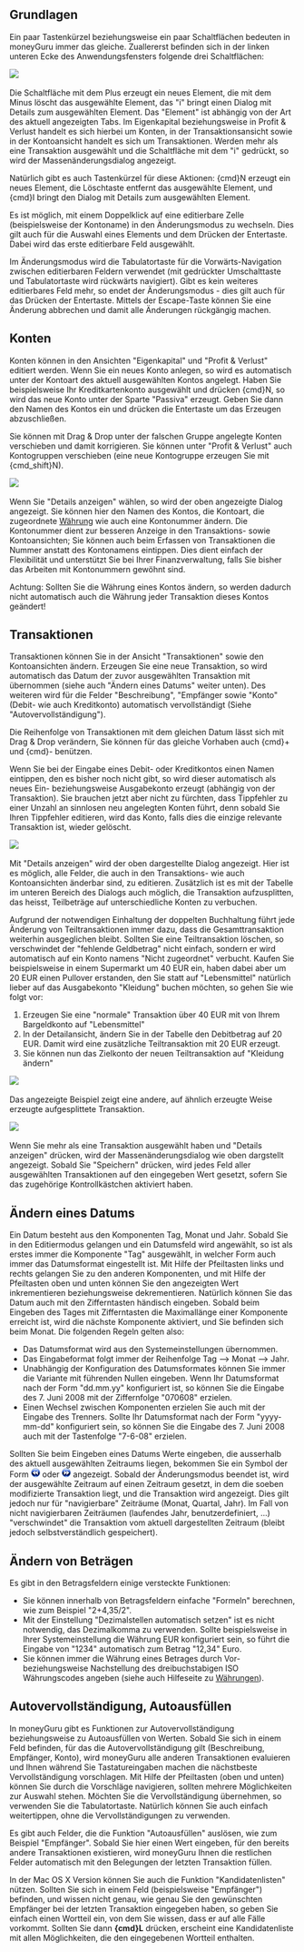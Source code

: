 Grundlagen
-----

Ein paar Tastenkürzel beziehungsweise ein paar Schaltflächen bedeuten in moneyGuru immer das gleiche. Zuallererst befinden sich in der linken unteren Ecke des Anwendungsfensters folgende drei Schaltflächen:

![](images/edition_buttons.png)

Die Schaltfläche mit dem Plus erzeugt ein neues Element, die mit dem Minus löscht das ausgewählte Element, das "i" bringt einen Dialog mit Details zum ausgewählten Element. Das "Element" ist abhängig von der Art des aktuell angezeigten Tabs. Im Eigenkapital beziehungsweise in Profit & Verlust handelt es sich hierbei um Konten, in der Transaktionsansicht sowie in der Kontoansicht handelt es sich um Transaktionen. Werden mehr als eine Transaktion ausgewählt und die Schaltfläche mit dem "i" gedrückt, so wird der Massenänderungsdialog angezeigt.

Natürlich gibt es auch Tastenkürzel für diese Aktionen: {cmd}N erzeugt ein neues Element, die Löschtaste entfernt das ausgewählte Element, und {cmd}I bringt den Dialog mit Details zum ausgewählten Element.

Es ist möglich, mit einem Doppelklick auf eine editierbare Zelle (beispielsweise der Kontoname) in den Änderungsmodus zu wechseln. Dies gilt auch für die Auswahl eines Elements und dem Drücken der Entertaste. Dabei wird das erste editierbare Feld ausgewählt.

Im Änderungsmodus wird die Tabulatortaste für die Vorwärts-Navigation zwischen editierbaren Feldern verwendet (mit gedrückter Umschalttaste und Tabulatortaste wird rückwärts navigiert). Gibt es kein weiteres editierbares Feld mehr, so endet der Änderungsmodus - dies gilt auch für das Drücken der Entertaste. Mittels der Escape-Taste können Sie eine Änderung abbrechen und damit alle Änderungen rückgängig machen.

Konten
-----

Konten können in den Ansichten "Eigenkapital" und "Profit & Verlust" editiert werden. Wenn Sie ein neues Konto anlegen, so wird es automatisch unter der Kontoart des aktuell ausgewählten Kontos angelegt. Haben Sie beispielsweise Ihr Kreditkartenkonto ausgewählt und drücken {cmd}N, so wird das neue Konto unter der Sparte "Passiva" erzeugt. Geben Sie dann den Namen des Kontos ein und drücken die Entertaste um das Erzeugen abzuschließen.

Sie können mit Drag & Drop unter der falschen Gruppe angelegte Konten verschieben und damit korrigieren. Sie können unter "Profit & Verlust" auch Kontogruppen verschieben (eine neue Kontogruppe erzeugen Sie mit {cmd_shift}N).

![](images/edition_account_panel.png)

Wenn Sie "Details anzeigen" wählen, so wird der oben angezeigte Dialog angezeigt. Sie können hier den Namen des Kontos, die Kontoart, die zugeordnete [Währung](currencies.htm) wie auch eine Kontonummer ändern. Die Kontonummer dient zur besseren Anzeige in den Transaktions- sowie Kontoansichten; Sie können auch beim Erfassen von Transaktionen die Nummer anstatt des Kontonamens eintippen. Dies dient einfach der Flexibilität und unterstützt Sie bei Ihrer Finanzverwaltung, falls Sie bisher das Arbeiten mit Kontonummern gewöhnt sind.

Achtung: Sollten Sie die Währung eines Kontos ändern, so werden dadurch nicht automatisch auch die Währung jeder Transaktion dieses Kontos geändert!

Transaktionen
-----

Transaktionen können Sie in der Ansicht "Transaktionen" sowie den Kontoansichten ändern. Erzeugen Sie eine neue Transaktion, so wird automatisch das Datum der zuvor ausgewählten Transaktion mit übernommen (siehe auch "Ändern eines Datums" weiter unten). Des weiteren wird für die Felder "Beschreibung", "Empfänger sowie "Konto" (Debit- wie auch Kreditkonto) automatisch vervollständigt (Siehe "Autovervollständigung").

Die Reihenfolge von Transaktionen mit dem gleichen Datum lässt sich mit Drag & Drop verändern, Sie können für das gleiche Vorhaben auch {cmd}+ und {cmd}- benützen. 

Wenn Sie bei der Eingabe eines Debit- oder Kreditkontos einen Namen eintippen, den es bisher noch nicht gibt, so wird dieser automatisch als neues Ein- beziehungsweise Ausgabekonto erzeugt (abhängig von der Transaktion). Sie brauchen jetzt aber nicht zu fürchten, dass Tippfehler zu einer Unzahl an sinnlosen neu angelegten Konten führt, denn sobald Sie Ihren Tippfehler editieren, wird das Konto, falls dies die einzige relevante Transaktion ist, wieder gelöscht.

![](images/edition_transaction_panel.png)

Mit "Details anzeigen" wird der oben dargestellte Dialog angezeigt. Hier ist es möglich, alle Felder, die auch in den Transaktions- wie auch Kontoansichten änderbar sind, zu editieren. Zusätzlich ist es mit der Tabelle im unteren Bereich des Dialogs auch möglich, die Transaktion aufzusplitten, das heisst, Teilbeträge auf unterschiedliche Konten zu verbuchen.

Aufgrund der notwendigen Einhaltung der doppelten Buchhaltung führt jede Änderung von Teiltransaktionen immer dazu, dass die Gesamttransaktion weiterhin ausgeglichen bleibt. Sollten Sie eine Teiltransaktion löschen, so verschwindet der "fehlende Geldbetrag" nicht einfach, sondern er wird automatisch auf ein Konto namens "Nicht zugeordnet" verbucht. Kaufen Sie beispielsweise in einem Supermarkt um 40 EUR ein, haben dabei aber um 20 EUR einen Pullover erstanden, den Sie statt auf "Lebensmittel" natürlich lieber auf das Ausgabekonto "Kleidung" buchen möchten, so gehen Sie wie folgt vor:

1. Erzeugen Sie eine "normale" Transaktion über 40 EUR mit von Ihrem Bargeldkonto auf "Lebensmittel"
1. In der Detailansicht, ändern Sie in der Tabelle den Debitbetrag auf 20 EUR. Damit wird eine zusätzliche Teiltransaktion mit 20 EUR erzeugt.
1. Sie können nun das Zielkonto der neuen Teiltransaktion auf "Kleidung ändern"

![](images/edition_three_way_split.png)

Das angezeigte Beispiel zeigt eine andere, auf ähnlich erzeugte Weise erzeugte aufgesplittete Transaktion.

![](images/edition_mass_edition_panel.png)

Wenn Sie mehr als eine Transaktion ausgewählt haben und "Details anzeigen" drücken, wird der Massenänderungsdialog wie oben dargstellt angezeigt. Sobald Sie "Speichern" drücken, wird jedes Feld aller ausgewählten Transaktionen auf den eingegeben Wert gesetzt, sofern Sie das zugehörige Kontrollkästchen aktiviert haben.

Ändern eines Datums
-----

Ein Datum besteht aus den Komponenten Tag, Monat und Jahr. Sobald Sie in den Editiermodus gelangen und ein Datumsfeld wird angewählt, so ist als erstes immer die Komponente "Tag" ausgewählt, in welcher Form auch immer das Datumsformat eingestellt ist. Mit Hilfe der Pfeiltasten links und rechts gelangen Sie zu den anderen Komponenten, und mit Hilfe der Pfeiltasten oben und unten können Sie den angezeigten Wert inkrementieren beziehungsweise dekrementieren. Natürlich können Sie das Datum auch mit den Zifferntasten händisch eingeben. Sobald beim Eingeben des Tages mit Zifferntasten die Maximallänge einer Komponente erreicht ist, wird die nächste Komponente aktiviert, und Sie befinden sich beim Monat. Die folgenden Regeln gelten also:

* Das Datumsformat wird aus den Systemeinstellungen übernommen.
* Das Eingabeformat folgt immer der Reihenfolge Tag --> Monat --> Jahr.
* Unabhängig der Konfiguration des Datumsformates können Sie immer die Variante mit führenden Nullen eingeben. Wenn Ihr Datumsformat nach der Form "dd.mm.yy" konfiguriert ist, so können Sie die Eingabe des 7. Juni 2008 mit der Ziffernfolge "070608" erzielen.
* Einen Wechsel zwischen Komponenten erzielen Sie auch mit der Eingabe des Trenners. Sollte Ihr Datumsformat nach der Form "yyyy-mm-dd" konfiguriert sein, so können Sie die Eingabe des 7. Juni 2008 auch mit der Tastenfolge "7-6-08" erzielen.

Sollten Sie beim Eingeben eines Datums Werte eingeben, die ausserhalb des aktuell ausgewählten Zeitraums liegen, bekommen Sie ein Symbol der Form ![](images/backward_16.png) oder ![](images/forward_16.png) angezeigt. Sobald der Änderungsmodus beendet ist, wird der ausgewählte Zeitraum auf einen Zeitraum gesetzt, in dem die soeben modifizierte Transaktion liegt, und die Transaktion wird angezeigt. Dies gilt jedoch nur für "navigierbare" Zeiträume (Monat, Quartal, Jahr). Im Fall von nicht navigierbaren Zeiträumen (laufendes Jahr, benutzerdefiniert, ...) "verschwindet" die Transaktion vom aktuell dargestellten Zeitraum (bleibt jedoch selbstverständlich gespeichert).

Ändern von Beträgen
-----

Es gibt in den Betragsfeldern einige versteckte Funktionen:

* Sie können innerhalb von Betragsfeldern einfache "Formeln" berechnen, wie zum Beispiel "2+4,35/2".
* Mit der Einstellung "Dezimalstellen automatisch setzen" ist es nicht notwendig, das Dezimalkomma zu verwenden. Sollte beispielsweise in Ihrer Systemeinstellung die Währung EUR konfiguriert sein, so führt die Eingabe von "1234" automatisch zum Betrag "12,34" Euro.
* Sie können immer die Währung eines Betrages durch Vor- beziehungsweise Nachstellung des dreibuchstabigen ISO Währungscodes angeben (siehe auch Hilfeseite zu [Währungen](currencies.htm)).

Autovervollständigung, Autoausfüllen
-----

In moneyGuru gibt es Funktionen zur Autovervollständigung beziehungsweise zu Autoausfüllen von Werten. Sobald Sie sich in einem Feld befinden, für das die Autovervollständigung gilt (Beschreibung, Empfänger, Konto), wird moneyGuru alle anderen Transaktionen evaluieren und Ihnen während Sie Tastatureingaben machen die nächstbeste Vervollständigung vorschlagen. Mit Hilfe der Pfeiltasten (oben und unten) können Sie durch die Vorschläge navigieren, sollten mehrere Möglichkeiten zur Auswahl stehen. Möchten Sie die Vervollständigung übernehmen, so verwenden Sie die Tabulatortaste. Natürlich können Sie auch einfach weitertippen, ohne die Vervollständigungen zu verwenden.

Es gibt auch Felder, die die Funktion "Autoausfüllen" auslösen, wie zum Beispiel "Empfänger". Sobald Sie hier einen Wert eingeben, für den bereits andere Transaktionen existieren, wird moneyGuru Ihnen die restlichen Felder automatisch mit den Belegungen der letzten Transaktion füllen.

In der Mac OS X Version können Sie auch die Funktion "Kandidatenlisten" nützen. Sollten Sie sich in einem Feld (beispielsweise "Empfänger") befinden, und wissen nicht genau, wie genau Sie den gewünschten Empfänger bei der letzten Transaktion eingegeben haben, so geben Sie einfach einen Wortteil ein, von dem Sie wissen, dass er auf alle Fälle vorkommt. Sollten Sie dann **{cmd}L** drücken, erscheint eine Kandidatenliste mit allen Möglichkeiten, die den eingegebenen Wortteil enthalten.

